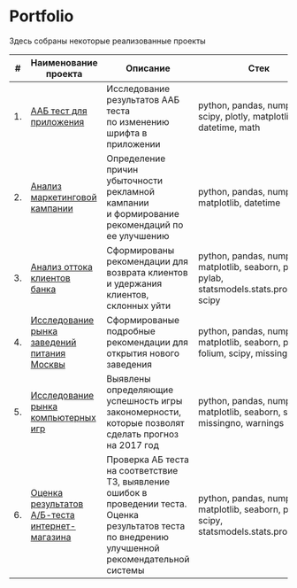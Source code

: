 # Portfolio

Здесь собраны некоторые реализованные проекты

| #    | Наименование проекта                | Описание                                                     | Стек                                                         |
| ---- | ------------------------------------------------------------ | ------------------------------------------------------------ | ------------------------------------------------------------ |
| 1.   | [ААБ тест для приложения](https://github.com/AlexResearcher/data_analysis/tree/main/ААБ%20тест%20для%20приложения) | Исследование результатов ААБ теста <br/> по изменению шрифта в приложении | python, pandas, numpy, scipy, plotly, matplotlib, datetime, math |
| 2.   | [Анализ маркетинговой кампании](https://github.com/AlexResearcher/data_analysis/tree/main/Анализ%20маркетинговой%20кампании) | Определение причин убыточности <br/> рекламной кампании  <br/> и формирование рекомендаций по ее улучшению | python, pandas, numpy, matplotlib, datetime |
| 3.   | [Анализ оттока клиентов банка](https://github.com/AlexResearcher/data_analysis/tree/main/Анализ%20оттока%20клиентов%20банка) | Сформированы рекомендации для возврата клиентов и удержания клиентов, склонных уйти | python, pandas, numpy, matplotlib, seaborn, phik, pylab, statsmodels.stats.proportion, scipy |
| 4.   | [Исследование рынка заведений питания Москвы](https://github.com/AlexResearcher/data_analysis/tree/main/Исследование%20рынка%20заведений%20питания%20в%20Москве) | Сформированые подробные рекомендации для открытия нового заведения| python, pandas, numpy, matplotlib, seaborn, plotly, folium, scipy, missingno |
| 5.   | [Исследование рынка компьютерных игр](https://github.com/AlexResearcher/data_analysis/tree/main/Исследование%20рынка%20компьютерных%20игр) | Выявлены определяющие успешность игры закономерности, которые позволят сделать прогноз на 2017 год | python, pandas, numpy, matplotlib, seaborn, scipy, missingno, warnings |
| 6.   | [Оценка результатов <br/> A/Б-теста интернет-магазина](https://github.com/AlexResearcher/data_analysis/tree/main/Оценка%20АБ%20теста) | Проверка АБ теста на соответствие ТЗ, выявление ошибок в проведении теста. Оценка результатов теста по внедрению улучшенной рекомендательной системы | python, pandas, numpy, matplotlib, seaborn, pylab, scipy, statsmodels.stats.proportion |
